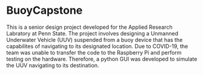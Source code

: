 # BuoyCapstone
This is a senior design project developed for the Applied Research Labratory at Penn State. The project involves designing a Unmanned Underwater Vehicle (UUV) suspended from a buoy device that has the capabilites of navigating to its designated location. Due to COVID-19, the team was unable to transfer the code to the Raspberry Pi and perform testing on the hardware. Therefore, a python GUI was developed to simulate the UUV navigating to its destination. 
